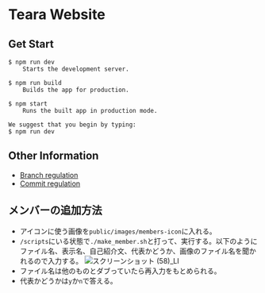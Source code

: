 # Teara Website

## Get Start
```
$ npm run dev
    Starts the development server.

$ npm run build
    Builds the app for production.

$ npm start
    Runs the built app in production mode.

We suggest that you begin by typing:
$ npm run dev
```

## Other Information
- [Branch regulation](doc/branch.md)
- [Commit regulation](doc/commit.md)

## メンバーの追加方法
- アイコンに使う画像を`public/images/members-icon`に入れる。
- `/scripts`にいる状態で`./make_member.sh`と打って、実行する。以下のようにファイル名、表示名、自己紹介文、代表かどうか、画像のファイル名を聞かれるので入力する。
![スクリーンショット (58)_LI](https://user-images.githubusercontent.com/83947560/159472148-073c1a13-ef4b-411c-8695-c3487ca378be.jpg)
- ファイル名は他のものとダブっていたら再入力をもとめられる。
- 代表かどうかは`y`か`n`で答える。
